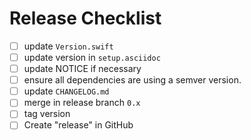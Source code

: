 # Release Checklist

-[ ] update `Version.swift`
-[ ] update version in `setup.asciidoc`
-[ ] update NOTICE if necessary
-[ ] ensure all dependencies are using a semver version.
-[ ] update `CHANGELOG.md`
-[ ] merge in release branch `0.x`
-[ ] tag version
-[ ] Create "release" in GitHub
